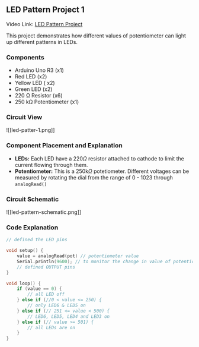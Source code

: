 ## LED Pattern Project 1
Video Link: [LED Pattern Project](https://www.youtube.com/watch?v=gFbouXJXPo0&list=PLWqnlHhsmcI4eBDLBtaZs16XZq0WL1SlP&index=39)

This project demonstrates how different values of potentiometer can light up different patterns in LEDs. 

### Components
- Arduino Uno R3 (x1)
- Red LED (x2)
- Yellow LED ( x2)
- Green LED (x2)
- 220 Ω Resistor (x6)
- 250 kΩ Potentiometer (x1)

### Circuit View
![[led-patter-1.png]]

### Component Placement and Explanation
- **LEDs:** Each LED have a 220$\Omega$ resistor attached to cathode to limit the current flowing through them.
-  **Potentiometer:** This is a 250k$\Omega$ potetiometer. Different voltages can be measured by rotating the dial from the range of 0 - 1023 through `analogRead()` 

### Circuit Schematic
![[led-pattern-schematic.png]]

### Code Explanation
```cpp
// defined the LED pins

void setup() {
	value = analogRead(pot) // potentiometer value
    Serial.println(9600); // to monitor the change in value of potentiometer
    // defined OUTPUT pins
}

void loop() {
	if (value == 0) {
		// all LED off
	} else if (//0 < value <= 250) {
		// only LED6 & LED5 on
	} else if (// 251 <= value < 500) {
		// LED6, LED5, LED4 and LED3 on
	} else if (// value >= 501) {
		// all LEDs are on
	}
}
```

